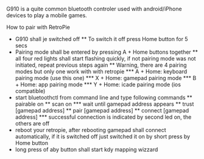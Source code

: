 G910 is a quite common bluetooth controler used with android/iPhone devices to play a mobile games.

How to pair with RetroPie
* G910 shall je switched off
** To switch it off press Home button for 5 secs
* Pairing mode shall be entered by pressing A + Home buttons together
** all four red lights shall start flashing quickly, if not pairing mode was not initiated, repeat previous steps again
** Warning, there are 4 pairing modes but only one work with with retropie
*** A + Home: keyboard pairing mode (use this one)
*** X + Home: gamepad pairing mode
*** B + Home: app pairing mode
*** Y + Home: icade pairing mode (ios compatible)
* start bluetoothctl from command line and type following commands
** pairable on
** scan on
*** wait until gamepad address appears
** trust [gamepad address]
** pair [gamepad address]
** connect [gamepad address]
*** successful connection is indicated by second led on, the others are off
* reboot your retropie, after rebooting gamepad shall connect automatically, if it is switched off just switched it on by short press by Home button
* long press of aby button shall start kdy mapping wizzard